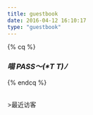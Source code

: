 ```yaml
---
title: guestbook
date: 2016-04-12 16:10:17
type: "guestbook"
---
```


{% cq %}
### _喵 PASS～(\*T T)ﾉ_
{% endcq %}

<br/>
>最近访客
<div class="ds-recent-visitors" data-num-items="28" data-avatar-size="42" id="ds-recent-visitors"></div>
